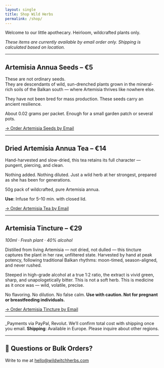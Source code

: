 ```yaml
---
layout: single
title: Shop Wild Herbs
permalink: /shop/
---
```


Welcome to our little apothecary. Heirloom, wildcrafted plants only. 

*These items are currently available by email order only. Shipping is calculated based on location.*

---

##  Artemisia Annua Seeds – €5  

These are not ordinary seeds.  
They are descendants of wild, sun-drenched plants grown in the mineral-rich soils of the Balkan south — where Artemisia thrives like nowhere else.

They have not been bred for mass production. These seeds carry an ancient resilience. 
 
About 0.02 grams per packet.
Enough for a small garden patch or several pots.

[→ Order Artemisia Seeds by Email](mailto:info@wildwitchherbs.com?subject=Order%20Request%20-%20Artemisia%20Seeds&body=Hi%20Wild%20Witch%20Herbs%2C%0A%0AI'd%20like%20to%20order%20the%20Artemisia%20annua%20Seeds.%0A%0AMy%20name%3A%0AMy%20shipping%20address%3A%0APreferred%20payment%20method%20(PayPal%2C%20Revolut)%3A%0A%0AThank%20you.)

---

##  Dried Artemisia Annua Tea – €14  
  
Hand-harvested and slow-dried, this tea retains its full character — pungent, piercing, and clean. 

Nothing added. Nothing diluted. Just a wild herb at her strongest, prepared as she has been for generations. 

50g pack of wildcrafted, pure Artemisia annua.

**Use**: Infuse for 5–10 min. with closed lid.


[→ Order Artemisia Tea by Email](mailto:info@wildwitchherbs.com?subject=Order%20Request%20-%20Artemisia%20Tea&body=Hi%20Wild%20Witch%20Herbs%2C%0A%0AI'd%20like%20to%20order%20the%20Artemisia%20annua%20Tea.%0A%0AMy%20name%3A%0AMy%20shipping%20address%3A%0APreferred%20payment%20method%20(PayPal%2C%20Revolut)%3A%0A%0AThank%20you.)

---

##  Artemisia Tincture – €29  
*100ml · Fresh plant · 40% alcohol*

Distilled from living Artemisia — not dried, not dulled — this tincture captures the plant in her raw, unfiltered state. Harvested by hand at peak potency, following traditional Balkan rhythms: moon-timed, season-aligned, and never rushed.

Steeped in high-grade alcohol at a true 1:2 ratio, the extract is vivid green, sharp, and unapologetically bitter. This is not a soft herb. This is medicine as it once was — wild, volatile, precise.

No flavoring. No dilution. No false calm.
**Use with caution. Not for pregnant or breastfeeding individuals.**  


[→ Order Artemisia Tincture by Email](mailto:info@wildwitchherbs.com?subject=Order%20Request%20-%20Artemisia%20Tincture&body=Hi%20Wild%20Witch%20Herbs%2C%0A%0AI'd%20like%20to%20order%20the%20Artemisia%20annua%20Tincture.%0A%0AMy%20name%3A%0AMy%20shipping%20address%3A%0APreferred%20payment%20method%20(PayPal%2C%20Revolut)%3A%0A%0AThank%20you.)

---

_Payments via PayPal, Revolut. 
We’ll confirm total cost with shipping once you email.
**Shipping**: Available in Europe. Please inquire about other regions. 

---

## 💌 Questions or Bulk Orders?  
Write to me at [hello@wildwitchherbs.com](mailto:info@wildwitchherbs.com)


